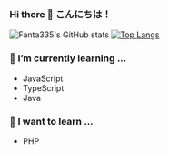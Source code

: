 ### Hi there 👋 こんにちは！

![Fanta335's GitHub stats](https://github-readme-stats.vercel.app/api?username=Fanta335&show_icons=true)
[![Top Langs](https://github-readme-stats.vercel.app/api/top-langs/?username=Fanta335&layout=compact)](https://github.com/anuraghazra/github-readme-stats)


### 🌱 I’m currently learning ...
- JavaScript
- TypeScript
- Java

### :rocket: I want to learn ...
- PHP


<!--
**Fanta335/Fanta335** is a ✨ _special_ ✨ repository because its `README.md` (this file) appears on your GitHub profile.

Here are some ideas to get you started:

- 🔭 I’m currently working on ...
- 🌱 I’m currently learning ...
- 👯 I’m looking to collaborate on ...
- 🤔 I’m looking for help with ...
- 💬 Ask me about ...
- 📫 How to reach me: ...
- 😄 Pronouns: ...
- ⚡ Fun fact: ...
-->
